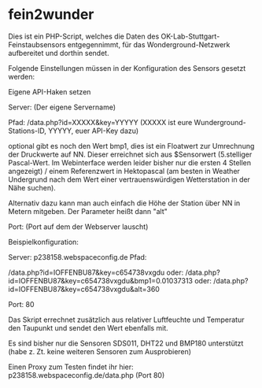 # fein2wunder
Dies ist ein PHP-Script, welches die Daten des OK-Lab-Stuttgart-Feinstaubsensors entgegennimmt, für das Wonderground-Netzwerk aufbereitet und dorthin sendet.

Folgende Einstellungen müssen in der Konfiguration des Sensors gesetzt werden:

Eigene API-Haken setzen

Server: (Der eigene Servername)

Pfad: /data.php?id=XXXXX&key=YYYYY (XXXXX ist eure Wunderground-Stations-ID, YYYYY, euer API-Key dazu)

optional gibt es noch den Wert bmp1, dies ist ein Floatwert zur Umrechnung der Druckwerte auf NN. Dieser erreichnet sich aus $Sensorwert (5.stelliger Pascal-Wert. Im Webinterface werden leider bisher nur die ersten 4 Stellen angezeigt) / einem Referenzwert in Hektopascal (am besten in Weather Undergrund nach dem Wert einer vertrauenswürdigen Wetterstation in der Nähe suchen). 

Alternativ dazu kann man auch einfach die Höhe der Station über NN in Metern mitgeben. Der Parameter heißt dann "alt"


Port: (Port auf dem der Webserver lauscht)

Beispielkonfiguration:

Server:
p238158.webspaceconfig.de
Pfad:

/data.php?id=IOFFENBU87&key=c654738vxgdu
oder:
/data.php?id=IOFFENBU87&key=c654738vxgdu&bmp1=0.01037313
oder: 
/data.php?id=IOFFENBU87&key=c654738vxgdu&alt=360

Port:
80

Das Skript errechnet zusätzlich aus relativer Luftfeuchte und Temperatur den Taupunkt und sendet den Wert ebenfalls mit.

Es sind bisher nur die Sensoren SDS011, DHT22 und BMP180 unterstützt (habe z. Zt. keine weiteren Sensoren zum Ausprobieren)

Einen Proxy zum Testen findet ihr hier: p238158.webspaceconfig.de/data.php (Port 80)


